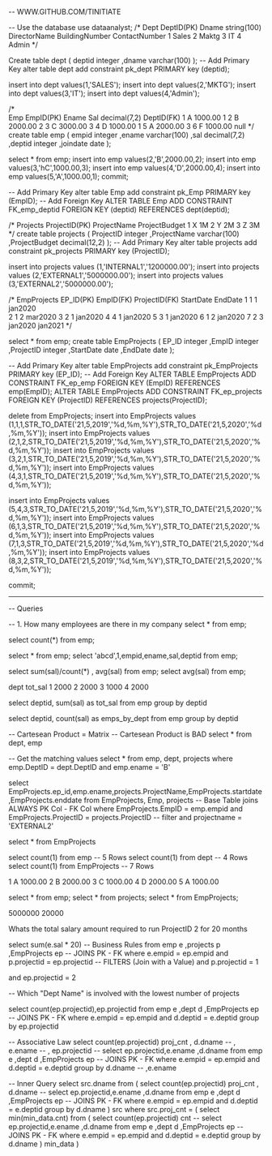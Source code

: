 -- WWW.GITHUB.COM/TINITIATE

-- Use the database
use dataanalyst;
/*
Dept
DeptID(PK)  Dname string(100)   DirectorName   BuildingNumber  ContactNumber
1           Sales
2           Maktg
3           IT
4           Admin
*/

Create table dept (
	deptid  integer
   ,dname   varchar(100)
);
-- Add Primary Key 
alter table dept add constraint pk_dept PRIMARY key (deptid);

insert into dept values(1,'SALES');
insert into dept values(2,'MKTG');
insert into dept values(3,'IT');
insert into dept values(4,'Admin');

/*                    
Emp
EmpID(PK)  Ename   Sal   decimal(7,2)    DeptID(FK)
1          A       1000.00                1
2          B       2000.00                2 
3          C       3000.00                3
4          D       1000.00                1
5          A       2000.00                3
6          F       1000.00                null
*/                    
create table emp (
	empid    integer
   ,ename    varchar(100)
   ,sal      decimal(7,2)
   ,deptid   integer
   ,joindate date
);

select * from emp;
insert into emp values(2,'B',2000.00,2);
insert into emp values(3,'hC',1000.00,3);
insert into emp values(4,'D',2000.00,4);
insert into emp values(5,'A',1000.00,1);
commit;

-- Add Primary Key 
alter table Emp add constraint pk_Emp PRIMARY key (EmpID);
-- Add Foreign Key
ALTER TABLE Emp ADD CONSTRAINT FK_emp_deptid FOREIGN KEY (deptid) REFERENCES dept(deptid);



/*
Projects
ProjectID(PK)   ProjectName   ProjectBudget
1               X              1M
2               Y              2M
3               Z              3M
*/
create table projects (
	ProjectID      integer
    ,ProjectName    varchar(100)
    ,ProjectBudget   decimal(12,2)
);
-- Add Primary Key 
alter table projects add constraint pk_projects PRIMARY key (ProjectID);

insert into projects values (1,'INTERNAL1','1200000.00');
insert into projects values (2,'EXTERNAL1','5000000.00');
insert into projects values (3,'EXTERNAL2','5000000.00');









/*
EmpProjects
EP_ID(PK)      EmpID(FK)    ProjectID(FK)   StartDate  EndDate
1              1            1               jan2020     
2              1            2               mar2020
3              2            1               jan2020 
4              4            1               jan2020
5              3            1               jan2020 
6              1            2               jan2020 
7              2            3               jan2020    jan2021
*/

select * from emp;
create table EmpProjects (
 EP_ID       integer
,EmpID       integer
,ProjectID   integer
,StartDate   date 
,EndDate     date
);

-- Add Primary Key 
alter table EmpProjects add constraint pk_EmpProjects PRIMARY key (EP_ID);
-- Add Foreign Key
ALTER TABLE EmpProjects ADD CONSTRAINT FK_ep_emp FOREIGN KEY (EmpID) REFERENCES emp(EmpID);
ALTER TABLE EmpProjects ADD CONSTRAINT FK_ep_projects FOREIGN KEY (ProjectID) REFERENCES projects(ProjectID);

delete from EmpProjects;
insert into EmpProjects values (1,1,1,STR_TO_DATE('21,5,2019','%d,%m,%Y'),STR_TO_DATE('21,5,2020','%d,%m,%Y'));
insert into EmpProjects values (2,1,2,STR_TO_DATE('21,5,2019','%d,%m,%Y'),STR_TO_DATE('21,5,2020','%d,%m,%Y'));
insert into EmpProjects values (3,2,1,STR_TO_DATE('21,5,2019','%d,%m,%Y'),STR_TO_DATE('21,5,2020','%d,%m,%Y'));
insert into EmpProjects values (4,3,1,STR_TO_DATE('21,5,2019','%d,%m,%Y'),STR_TO_DATE('21,5,2020','%d,%m,%Y'));

insert into EmpProjects values (5,4,3,STR_TO_DATE('21,5,2019','%d,%m,%Y'),STR_TO_DATE('21,5,2020','%d,%m,%Y'));
insert into EmpProjects values (6,1,3,STR_TO_DATE('21,5,2019','%d,%m,%Y'),STR_TO_DATE('21,5,2020','%d,%m,%Y'));
insert into EmpProjects values (7,1,3,STR_TO_DATE('21,5,2019','%d,%m,%Y'),STR_TO_DATE('21,5,2020','%d,%m,%Y'));
insert into EmpProjects values (8,3,2,STR_TO_DATE('21,5,2019','%d,%m,%Y'),STR_TO_DATE('21,5,2020','%d,%m,%Y'));

commit;


------------

-- Queries

-- 1. How many employees are there in my company
select * from emp;

select count(*) from emp;

select * from emp;
select 'abcd',1,empid,ename,sal,deptid from emp;

select sum(sal)/count(*) , avg(sal) from emp;
select avg(sal) from emp;

dept  tot_sal
1     2000
2     2000
3     1000 
4     2000

select deptid, sum(sal) as tot_sal from emp
group by  deptid

select deptid, count(sal) as emps_by_dept 
from emp
group by  deptid


-- Cartesean Product = Matrix 
-- Cartesean Product is BAD
select  *
from    dept, emp

-- Get the matching values
select  *
from    emp, dept, projects
where   emp.DeptID = dept.DeptID
and     emp.ename = 'B'

select  EmpProjects.ep_id,emp.ename,projects.ProjectName,EmpProjects.startdate,EmpProjects.enddate
from   EmpProjects, Emp, projects
--  Base Table joins ALWAYS PK Col - FK Col 
where  EmpProjects.EmpID     = emp.empid
and    EmpProjects.ProjectID = projects.ProjectID
-- filter
and    projectname = 'EXTERNAL2'

select * from EmpProjects 

select count(1) from emp   -- 5 Rows
select count(1) from dept  -- 4 Rows
select count(1) from EmpProjects  -- 7 Rows



1	A	1000.00
2	B	2000.00
3	C	1000.00
4	D	2000.00
5	A	1000.00








select * from emp;
select * from projects;
select * from EmpProjects;

5000000
20000

Whats the total salary amount required to run ProjectID 2 for 20 months

select  sum(e.sal * 20) -- Business Rules
from    emp         e
       ,projects    p 
       ,EmpProjects ep
-- JOINS PK - FK
where  e.empid = ep.empid
and    p.projectid = ep.projectid
-- FILTERS (Join with a Value)
and    p.projectid = 1


and    ep.projectid = 2

-- Which "Dept Name" is involved with the lowest number of projects

select  count(ep.projectid),ep.projectid
from    emp         e
       ,dept        d
       ,EmpProjects ep
-- JOINS PK - FK
where  e.empid = ep.empid
and    d.deptid = e.deptid
group by ep.projectid

-- Associative Law
		select  count(ep.projectid) proj_cnt , 
                d.dname  -- , e.ename  -- , ep.projectid
		--  select ep.projectid,e.ename ,d.dname
		from    emp         e
			   ,dept        d
			   ,EmpProjects ep
		-- JOINS PK - FK
		where  e.empid = ep.empid
		and    d.deptid = e.deptid
		group by d.dname  -- ,e.ename
        
-- Inner Query
select src.dname
from   (
		select  count(ep.projectid) proj_cnt , d.dname
		--  select ep.projectid,e.ename ,d.dname
		from    emp         e
			   ,dept        d
			   ,EmpProjects ep
		-- JOINS PK - FK
		where  e.empid = ep.empid
		and    d.deptid = e.deptid
		group by d.dname ) src
where  src.proj_cnt = (		select min(min_data.cnt)
							from   (
									select  count(ep.projectid) cnt
									--  select ep.projectid,e.ename ,d.dname
									from    emp         e
										   ,dept        d
										   ,EmpProjects ep
									-- JOINS PK - FK
									where  e.empid = ep.empid
									and    d.deptid = e.deptid
									group by d.dname ) min_data
                         )









                    
                    
                    